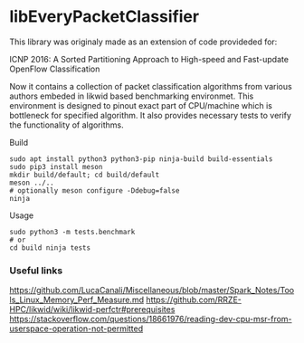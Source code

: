 # libEveryPacketClassifier

This library was originaly made as an extension of code provideded for:

ICNP 2016: A Sorted Partitioning Approach to High-speed and Fast-update OpenFlow Classification

Now it contains a collection of packet classification algorithms from various authors
embeded in likwid based benchmarking environmet. This environment is designed to pinout
exact part of CPU/machine which is bottleneck for specified algorithm. It also provides
necessary tests to verify the functionality of algorithms.

Build
```
sudo apt install python3 python3-pip ninja-build build-essentials
sudo pip3 install meson
mkdir build/default; cd build/default
meson ../..
# optionally meson configure -Ddebug=false
ninja
```

Usage
```
sudo python3 -m tests.benchmark
# or
cd build ninja tests
```


### Useful links
https://github.com/LucaCanali/Miscellaneous/blob/master/Spark_Notes/Tools_Linux_Memory_Perf_Measure.md
https://github.com/RRZE-HPC/likwid/wiki/likwid-perfctr#prerequisites
https://stackoverflow.com/questions/18661976/reading-dev-cpu-msr-from-userspace-operation-not-permitted
